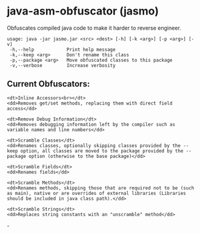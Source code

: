 # java-asm-obfuscator (jasmo)
Obfuscates compiled java code to make it harder to reverse engineer.

```text
usage: java -jar jasmo.jar <src> <dest> [-h] [-k <arg>] [-p <arg>] [-v]
 -h,--help            Print help message
 -k,--keep <arg>      Don't rename this class
 -p,--package <arg>   Move obfuscated classes to this package
 -v,--verbose         Increase verbosity
 ```
 
Current Obfuscators:
-
<dl>
    
    <dt>Inline Accessors<br></dt>
    <dd>Removes get/set methods, replacing them with direct field access</dd>
    
    <dt>Remove Debug Information</dt>
    <dd>Removes debugging information left by the compiler such as variable names and line numbers</dd>
    
    <dt>Scramble Classes</dt>
    <dd>Renames classes, optionally skipping classes provided by the --keep option, all classes are moved to the package provided by the --package option (otherwise to the base package)</dd>
    
    <dt>Scramble Fields</dt>
    <dd>Renames fields</dd>
    
    <dt>Scramble Methods</dt>
    <dd>Renames methods, skipping those that are required not to be (such as main), native or are overrides of external libraries (Libraries should be included in java class path).</dd>
    
    <dt>Scramble Strings</dt>
    <dd>Replaces string constants with an "unscramble" method</dd>

</dl>
-
